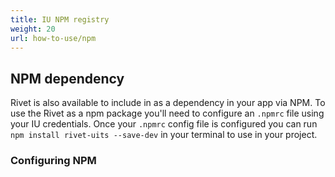 ```yaml
---
title: IU NPM registry
weight: 20
url: how-to-use/npm
---
```

## NPM dependency
Rivet is also available to include in as a dependency in your app via NPM. To use the Rivet as a npm package you'll need to configure an `.npmrc` file using your IU credentials. Once your `.npmrc` config file is configured you can run `npm install rivet-uits --save-dev` in your terminal to use in your project.

### Configuring NPM